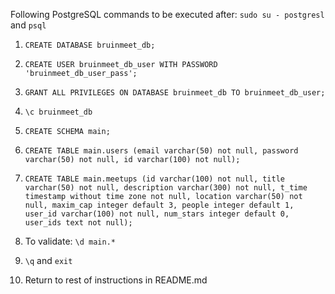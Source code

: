 Following PostgreSQL commands to be executed after: `sudo su - postgresl` and `psql`

1. `CREATE DATABASE bruinmeet_db;`

2. `CREATE USER bruinmeet_db_user WITH PASSWORD 'bruinmeet_db_user_pass';`

3. `GRANT ALL PRIVILEGES ON DATABASE bruinmeet_db TO bruinmeet_db_user;`

4. `\c bruinmeet_db`

5. `CREATE SCHEMA main;`

6. `CREATE TABLE main.users (email varchar(50) not null, password varchar(50) not null, id varchar(100) not null);`

7. `CREATE TABLE main.meetups (id varchar(100) not null, title varchar(50) not null, description varchar(300) not null, t_time timestamp without time zone not null, location varchar(50) not null, maxim_cap integer default 3, people integer default 1, user_id varchar(100) not null, num_stars integer default 0, user_ids text not null);`

8. To validate: `\d main.*`

9. `\q` and `exit`

10. Return to rest of instructions in README.md

